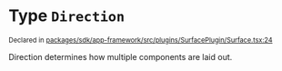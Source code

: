 # Type `Direction`
<sub>Declared in [packages/sdk/app-framework/src/plugins/SurfacePlugin/Surface.tsx:24](https://github.com/dxos/dxos/blob/3ca6d230f/packages/sdk/app-framework/src/plugins/SurfacePlugin/Surface.tsx#L24)</sub>


Direction determines how multiple components are laid out.




